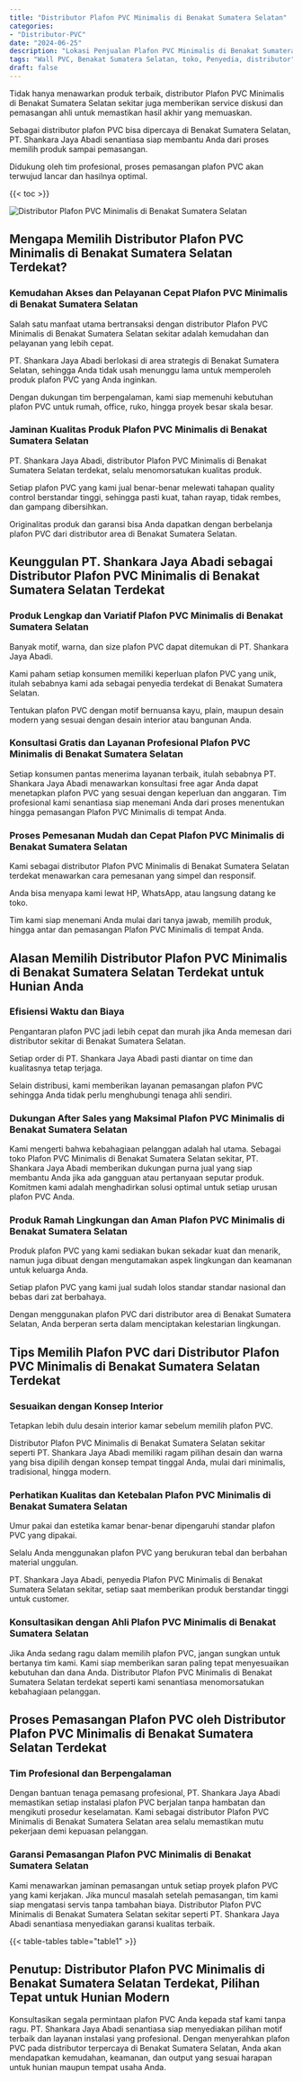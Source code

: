 ```yaml
---
title: "Distributor Plafon PVC Minimalis di Benakat Sumatera Selatan"
categories: 
- "Distributor-PVC"
date: "2024-06-25"
description: "Lokasi Penjualan Plafon PVC Minimalis di Benakat Sumatera Selatan bagi rumah, perkantoran, serta gerai. Panel terbaik, beragam motif, variasi warna menarik, beserta jasa penempatan dikerjakan oleh tim ahli serta jaminan resmi!|Layanan penyediaan Plafon PVC Minimalis di Benakat Sumatera Selatan bagi kebutuhan tempat tinggal, kantor, atau gerai, beserta material berkualitas dan penempatan oleh tim ahli dan jaminan resmi.|Pilihan Plafon PVC Minimalis di Benakat Sumatera Selatan yang terpercaya untuk tempat tinggal, office, serta ritel, dengan material unggulan dan pemasangan dikerjakan oleh tim berpengalaman dan garansi resmi.|Penyediaan Plafon PVC Minimalis di Benakat Sumatera Selatan bagi tempat tinggal, office, dan gerai, dengan panel terbaik dan penempatan oleh teknisi ahli, dilengkapi dengan kepastian resmi.}"
tags: "Wall PVC, Benakat Sumatera Selatan, toko, Penyedia, distributor"
draft: false
---
```


Tidak hanya menawarkan produk terbaik, distributor Plafon PVC Minimalis di Benakat Sumatera Selatan sekitar juga memberikan service diskusi dan pemasangan ahli untuk memastikan hasil akhir yang memuaskan.

Sebagai distributor plafon PVC bisa dipercaya di Benakat Sumatera Selatan, PT. Shankara Jaya Abadi senantiasa siap membantu Anda dari proses memilih produk sampai pemasangan.

Didukung oleh tim profesional, proses pemasangan plafon PVC akan terwujud lancar dan hasilnya optimal.

{{< toc >}}

![Distributor Plafon PVC Minimalis di Benakat Sumatera Selatan](/images/Distributor-PVC/Distributor-Plafon-PVC-Minimalis-di-Benakat-Sumatera-Selatan.png)


## Mengapa Memilih Distributor Plafon PVC Minimalis di Benakat Sumatera Selatan Terdekat?

### Kemudahan Akses dan Pelayanan Cepat Plafon PVC Minimalis di Benakat Sumatera Selatan

Salah satu manfaat utama bertransaksi dengan distributor Plafon PVC Minimalis di Benakat Sumatera Selatan sekitar adalah kemudahan dan pelayanan yang lebih cepat.

PT. Shankara Jaya Abadi berlokasi di area strategis di Benakat Sumatera Selatan, sehingga Anda tidak usah menunggu lama untuk memperoleh produk plafon PVC yang Anda inginkan.

Dengan dukungan tim berpengalaman, kami siap memenuhi kebutuhan plafon PVC untuk rumah, office, ruko, hingga proyek besar skala besar.

### Jaminan Kualitas Produk Plafon PVC Minimalis di Benakat Sumatera Selatan

PT. Shankara Jaya Abadi, distributor Plafon PVC Minimalis di Benakat Sumatera Selatan terdekat, selalu menomorsatukan kualitas produk.

Setiap plafon PVC yang kami jual benar-benar melewati tahapan quality control berstandar tinggi, sehingga pasti kuat, tahan rayap, tidak rembes, dan gampang dibersihkan.

Originalitas produk dan garansi bisa Anda dapatkan dengan berbelanja plafon PVC dari distributor area di Benakat Sumatera Selatan.

## Keunggulan PT. Shankara Jaya Abadi sebagai Distributor Plafon PVC Minimalis di Benakat Sumatera Selatan Terdekat

### Produk Lengkap dan Variatif Plafon PVC Minimalis di Benakat Sumatera Selatan

Banyak motif, warna, dan size plafon PVC dapat ditemukan di PT. Shankara Jaya Abadi.

Kami paham setiap konsumen memiliki keperluan plafon PVC yang unik, itulah sebabnya kami ada sebagai penyedia terdekat di Benakat Sumatera Selatan.

Tentukan plafon PVC dengan motif bernuansa kayu, plain, maupun desain modern yang sesuai dengan desain interior atau bangunan Anda.

### Konsultasi Gratis dan Layanan Profesional Plafon PVC Minimalis di Benakat Sumatera Selatan

Setiap konsumen pantas menerima layanan terbaik, itulah sebabnya PT. Shankara Jaya Abadi menawarkan konsultasi free agar Anda dapat menetapkan plafon PVC yang sesuai dengan keperluan dan anggaran. Tim profesional kami senantiasa siap menemani Anda dari proses menentukan hingga pemasangan Plafon PVC Minimalis di tempat Anda.

### Proses Pemesanan Mudah dan Cepat Plafon PVC Minimalis di Benakat Sumatera Selatan

Kami sebagai distributor Plafon PVC Minimalis di Benakat Sumatera Selatan terdekat menawarkan cara pemesanan yang simpel dan responsif.

Anda bisa menyapa kami lewat HP, WhatsApp, atau langsung datang ke toko.

Tim kami siap menemani Anda mulai dari tanya jawab, memilih produk, hingga antar dan pemasangan Plafon PVC Minimalis di tempat Anda.

## Alasan Memilih Distributor Plafon PVC Minimalis di Benakat Sumatera Selatan Terdekat untuk Hunian Anda

### Efisiensi Waktu dan Biaya

Pengantaran plafon PVC jadi lebih cepat dan murah jika Anda memesan dari distributor sekitar di Benakat Sumatera Selatan.

Setiap order di PT. Shankara Jaya Abadi pasti diantar on time dan kualitasnya tetap terjaga.

Selain distribusi, kami memberikan layanan pemasangan plafon PVC sehingga Anda tidak perlu menghubungi tenaga ahli sendiri.

### Dukungan After Sales yang Maksimal Plafon PVC Minimalis di Benakat Sumatera Selatan

Kami mengerti bahwa kebahagiaan pelanggan adalah hal utama. Sebagai toko Plafon PVC Minimalis di Benakat Sumatera Selatan sekitar, PT. Shankara Jaya Abadi memberikan dukungan purna jual yang siap membantu Anda jika ada gangguan atau pertanyaan seputar produk. Komitmen kami adalah menghadirkan solusi optimal untuk setiap urusan plafon PVC Anda.

### Produk Ramah Lingkungan dan Aman Plafon PVC Minimalis di Benakat Sumatera Selatan

Produk plafon PVC yang kami sediakan bukan sekadar kuat dan menarik, namun juga dibuat dengan mengutamakan aspek lingkungan dan keamanan untuk keluarga Anda.

Setiap plafon PVC yang kami jual sudah lolos standar standar nasional dan bebas dari zat berbahaya.

Dengan menggunakan plafon PVC dari distributor area di Benakat Sumatera Selatan, Anda berperan serta dalam menciptakan kelestarian lingkungan.

## Tips Memilih Plafon PVC dari Distributor Plafon PVC Minimalis di Benakat Sumatera Selatan Terdekat

### Sesuaikan dengan Konsep Interior

Tetapkan lebih dulu desain interior kamar sebelum memilih plafon PVC.

Distributor Plafon PVC Minimalis di Benakat Sumatera Selatan sekitar seperti PT. Shankara Jaya Abadi memiliki ragam pilihan desain dan warna yang bisa dipilih dengan konsep tempat tinggal Anda, mulai dari minimalis, tradisional, hingga modern.

### Perhatikan Kualitas dan Ketebalan Plafon PVC Minimalis di Benakat Sumatera Selatan

Umur pakai dan estetika kamar benar-benar dipengaruhi standar plafon PVC yang dipakai.

Selalu Anda menggunakan plafon PVC yang berukuran tebal dan berbahan material unggulan.

PT. Shankara Jaya Abadi, penyedia Plafon PVC Minimalis di Benakat Sumatera Selatan sekitar, setiap saat memberikan produk berstandar tinggi untuk customer.

### Konsultasikan dengan Ahli Plafon PVC Minimalis di Benakat Sumatera Selatan

Jika Anda sedang ragu dalam memilih plafon PVC, jangan sungkan untuk bertanya tim kami. Kami siap memberikan saran paling tepat menyesuaikan kebutuhan dan dana Anda. Distributor Plafon PVC Minimalis di Benakat Sumatera Selatan terdekat seperti kami senantiasa menomorsatukan kebahagiaan pelanggan.

## Proses Pemasangan Plafon PVC oleh Distributor Plafon PVC Minimalis di Benakat Sumatera Selatan Terdekat

### Tim Profesional dan Berpengalaman

Dengan bantuan tenaga pemasang profesional, PT. Shankara Jaya Abadi memastikan setiap instalasi plafon PVC berjalan tanpa hambatan dan mengikuti prosedur keselamatan. Kami sebagai distributor Plafon PVC Minimalis di Benakat Sumatera Selatan area selalu memastikan mutu pekerjaan demi kepuasan pelanggan.

### Garansi Pemasangan Plafon PVC Minimalis di Benakat Sumatera Selatan

Kami menawarkan jaminan pemasangan untuk setiap proyek plafon PVC yang kami kerjakan. Jika muncul masalah setelah pemasangan, tim kami siap mengatasi servis tanpa tambahan biaya. Distributor Plafon PVC Minimalis di Benakat Sumatera Selatan sekitar seperti PT. Shankara Jaya Abadi senantiasa menyediakan garansi kualitas terbaik.

{{< table-tables table="table1" >}}

## Penutup: Distributor Plafon PVC Minimalis di Benakat Sumatera Selatan Terdekat, Pilihan Tepat untuk Hunian Modern

Konsultasikan segala permintaan plafon PVC Anda kepada staf kami tanpa ragu. PT. Shankara Jaya Abadi senantiasa siap menyediakan pilihan motif terbaik dan layanan instalasi yang profesional. Dengan menyerahkan plafon PVC pada distributor terpercaya di Benakat Sumatera Selatan, Anda akan mendapatkan kemudahan, keamanan, dan output yang sesuai harapan untuk hunian maupun tempat usaha Anda.
